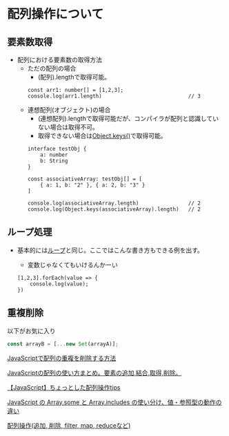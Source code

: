 # 配列操作について

## 要素数取得

* 配列における要素数の取得方法
  * ただの配列の場合
    * (配列).lengthで取得可能。
    ```
    const arr1: number[] = [1,2,3];
    console.log(arr1.length)                            // 3
    ```
  * 連想配列(オブジェクト)の場合
    * (連想配列).lengthで取得可能だが、コンパイラが配列と認識していない場合は取得不可。
    * 取得できない場合は[Object.keys()](https://developer.mozilla.org/ja/docs/Web/JavaScript/Reference/Global_Objects/Object/keys)で取得可能。
    ```
    interface testObj {
        a: number
        b: String
    }

    const associativeArray: testObj[] = [
        { a: 1, b: "2" }, { a: 2, b: "3" }
    ]

    console.log(associativeArray.length)                // 2
    console.log(Object.keys(associativeArray).length)   // 2
    ```

## ループ処理

* 基本的には[ループ]()と同じ。ここではこんな書き方もできる例を出す。

    * 変数じゃなくてもいけるんかーい
    ```
    [1,2,3].forEach(value => {
        console.log(value);
    })
    ```

## 重複削除
以下がお気に入り

``` javascript
const arrayB = [...new Set(arrayA)];
```

[JavaScriptで配列の重複を削除する方法](https://qiita.com/kotakin_dev/items/a19a5a2359144e3ecf1c)

[JavaScriptの配列の使い方まとめ。要素の追加,結合,取得,削除。](https://qiita.com/takeharu/items/d75f96f81ff83680013f)

[【JavaScript】ちょっとした配列操作tips](https://zenn.dev/rpf_nob/articles/javascript-array-manipulation)

[JavaScript の Array.some と Array.includes の使い分け、値・参照型の動作の違い](https://qiita.com/Nossa/items/4a425e57ec4b7eedb7cb)

[配列操作(追加, 削除, filter, map, reduceなど)](https://www.wakuwakubank.com/posts/280-javascript-array-helper/#index_id4)